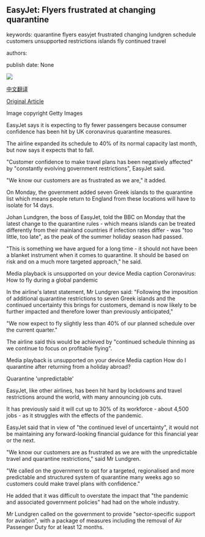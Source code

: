 ## EasyJet: Flyers frustrated at changing quarantine

keywords: quarantine flyers easyjet frustrated changing lundgren schedule customers unsupported restrictions islands fly continued travel

authors: 

publish date: None

![](https://ichef.bbci.co.uk/news/1024/branded_news/2A09/production/_111816701_easyjet.jpg)

[中文翻译](EasyJet%3A%20Flyers%20frustrated%20at%20changing%20quarantine_zh.md)

[Original Article](https://www.bbc.com/news/business-54068784)

Image copyright Getty Images

EasyJet says it is expecting to fly fewer passengers because consumer confidence has been hit by UK coronavirus quarantine measures.

The airline expanded its schedule to 40% of its normal capacity last month, but now says it expects that to fall.

"Customer confidence to make travel plans has been negatively affected" by "constantly evolving government restrictions", EasyJet said.

"We know our customers are as frustrated as we are," it added.

On Monday, the government added seven Greek islands to the quarantine list which means people return to England from these locations will have to isolate for 14 days.

Johan Lundgren, the boss of EasyJet, told the BBC on Monday that the latest change to the quarantine rules - which means islands can be treated differently from their mainland countries if infection rates differ - was "too little, too late", as the peak of the summer holiday season had passed.

"This is something we have argued for a long time - it should not have been a blanket instrument when it comes to quarantine. It should be based on risk and on a much more targeted approach," he said.

Media playback is unsupported on your device Media caption Coronavirus: How to fly during a global pandemic

In the airline's latest statement, Mr Lundgren said: "Following the imposition of additional quarantine restrictions to seven Greek islands and the continued uncertainty this brings for customers, demand is now likely to be further impacted and therefore lower than previously anticipated,"

"We now expect to fly slightly less than 40% of our planned schedule over the current quarter."

The airline said this would be achieved by "continued schedule thinning as we continue to focus on profitable flying".

Media playback is unsupported on your device Media caption How do I quarantine after returning from a holiday abroad?

Quarantine 'unpredictable'

EasyJet, like other airlines, has been hit hard by lockdowns and travel restrictions around the world, with many announcing job cuts.

It has previously said it will cut up to 30% of its workforce - about 4,500 jobs - as it struggles with the effects of the pandemic.

EasyJet said that in view of "the continued level of uncertainty", it would not be maintaining any forward-looking financial guidance for this financial year or the next.

"We know our customers are as frustrated as we are with the unpredictable travel and quarantine restrictions," said Mr Lundgren.

"We called on the government to opt for a targeted, regionalised and more predictable and structured system of quarantine many weeks ago so customers could make travel plans with confidence."

He added that it was difficult to overstate the impact that "the pandemic and associated government policies" had had on the whole industry.

Mr Lundgren called on the government to provide "sector-specific support for aviation", with a package of measures including the removal of Air Passenger Duty for at least 12 months.